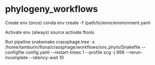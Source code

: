 # phylogeny_workflows

Create env (once)
  conda env create -f /path/to/envs/environment.yaml

Activate env (always)
  source activate ftools

Run pipeline
  snakemake crassphage.tree -s /home/tamburin/fiona/crassphage/workflows/snv_phylo/Snakefile --configfile config.yaml --restart-times 1 --profile scg -j 999 --rerun-incomplete --latency-wait 10

